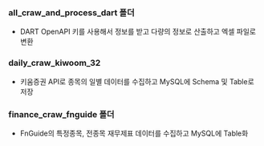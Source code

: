 
### all_craw_and_process_dart 폴더
* DART OpenAPI 키를 사용해서 정보를 받고 다량의 정보로 산출하고 엑셀 파일로 변환
### daily_craw_kiwoom_32
* 키움증권 API로 종목의 일별 데이터를 수집하고 MySQL에 Schema 및 Table로 저장
### finance_craw_fnguide 폴더
* FnGuide의 특정종목, 전종목 재무제표 데이터를 수집하고 MySQL에 Table화
